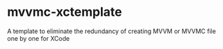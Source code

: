 # mvvmc-xctemplate
A template to eliminate the redundancy of creating MVVM or MVVMC file one by one for XCode
